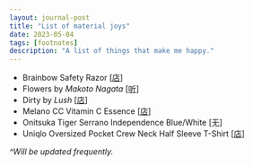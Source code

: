 ```yaml
---
layout: journal-post
title: "List of material joys"
date: 2023-05-04
tags: [footnotes]
description: "A list of things that make me happy."
---
```


- Brainbow Safety Razor [[店](https://www.aliexpress.com/item/1005001274311713.html)]
- Flowers by _Makoto Nagata_ [[听](https://open.spotify.com/track/7f69rFN3ec1Qd6bqqgF2qo)]
- Dirty by _Lush_ [[店](https://lushsg.com/products/dirty-6)]
- Melano CC Vitamin C Essence [[店](https://www.guardian.com.sg/melano-cc-intensive-anti-spot-essence-20ml/p/605673?lang=en)]
- Onitsuka Tiger Serrano Independence Blue/White [无]
- Uniqlo Oversized Pocket Crew Neck Half Sleeve T-Shirt [[店](https://www.uniqlo.com/sg/en/products/E446935-000?colorCode=COL00&sizeCode=SMA003)]

_^Will be updated frequently._